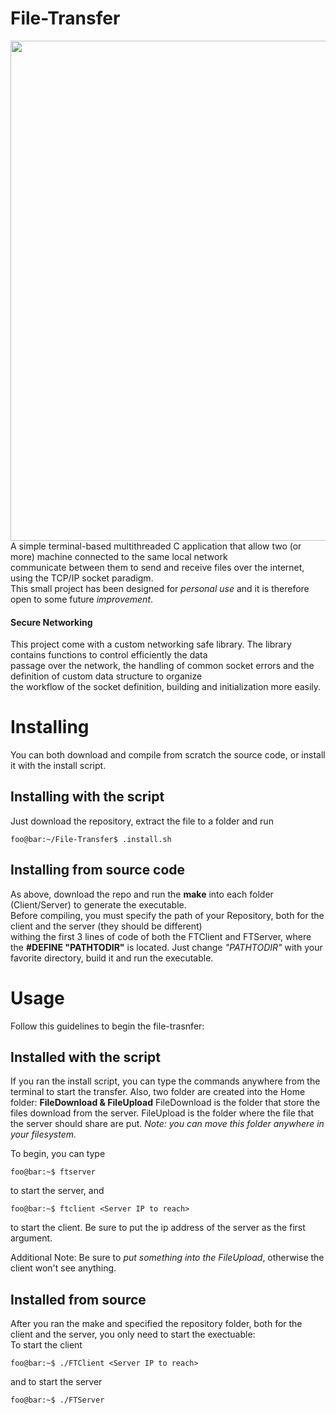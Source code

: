 # File-Transfer

<img src="https://i.ibb.co/4ZSTFpP/Screenshot-from-2019-06-01-16-01-46.png" width="800"><br>
A simple terminal-based multithreaded C application that allow two (or more) machine connected to the same local network<br>
communicate between them to send and receive files over the internet, using the TCP/IP socket paradigm.<br>
This small project has been designed for *personal use* and it is therefore open to some future *improvement*.<br>

#### Secure Networking
This project come with a custom networking safe library. The library contains functions to control efficiently the data<br>
passage over the network, the handling of common socket errors and the definition of custom data structure to organize<br>
the workflow of the socket definition, building and initialization more easily.<br>

# Installing
You can both download and compile from scratch the source code, or install it with the install script.

## Installing with the script
Just download the repository, extract the file to a folder and run <br>
```console
foo@bar:~/File-Transfer$ .install.sh
```

## Installing from source code
As above, download the repo and run the <b>make</b> into each folder (Client/Server) to generate the executable.<br>
Before compiling, you must specify the path of your Repository, both for the client and the server (they should be different)<br>
withing the first 3 lines of code of both the FTClient and FTServer, where the <b>#DEFINE "PATHTODIR"</b> is located. Just change *"PATHTODIR"* with your favorite directory, build it and run the executable.<br>

# Usage
Follow this guidelines to begin the file-trasnfer:

## Installed with the script
If you ran the install script, you can type the commands anywhere from the terminal to start the transfer.
Also, two folder are created into the Home folder: <b>FileDownload & FileUpload</b>
FileDownload is the folder that store the files download from the server.
FileUpload is the folder where the file that the server should share are put.
*Note: you can move this folder anywhere in your filesystem.*

To begin, you can type
```console
foo@bar:~$ ftserver
```
to start the server, and
```console
foo@bar:~$ ftclient <Server IP to reach>
```
to start the client. Be sure to put the ip address of the server as the first argument. <br>

Additional Note: Be sure to *put something into the FileUpload*, otherwise the client won't see anything.

## Installed from source
After you ran the make and specified the repository folder, both for the client and the server, you only need to start the exectuable:<br>
To start the client
```console
foo@bar:~$ ./FTClient <Server IP to reach>
```
and to start the server
```console
foo@bar:~$ ./FTServer
```

